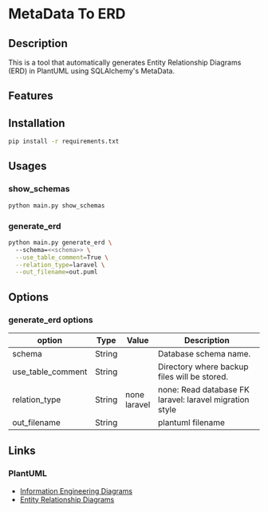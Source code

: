 
# MetaData To ERD

## Description

This is a tool that automatically generates Entity Relationship Diagrams (ERD) in PlantUML using SQLAlchemy's MetaData.

## Features

## Installation

```bash
pip install -r requirements.txt
```

## Usages

### show_schemas

```bash
python main.py show_schemas
```

### generate_erd 

```bash
python main.py generate_erd \ 
  --schema=<<schema>> \
  --use_table_comment=True \
  --relation_type=laravel \
  --out_filename=out.puml  
```

## Options

### generate_erd options

| option            | Type    | Value           | Description                                                |
|-------------------|---------|-----------------|------------------------------------------------------------|
| schema            | String  |                 | Database schema name.                                      |
| use_table_comment | String  |                 | Directory where backup files will be stored.               |
| relation_type     | String  | none<br>laravel | none: Read database FK<br>laravel: laravel migration style |
| out_filename      | String  |                 | plantuml filename                                          |

## Links

### PlantUML

- [Information Engineering Diagrams](https://plantuml.com/en/ie-diagram)
- [Entity Relationship Diagrams](https://plantuml.com/en/er-diagram)
